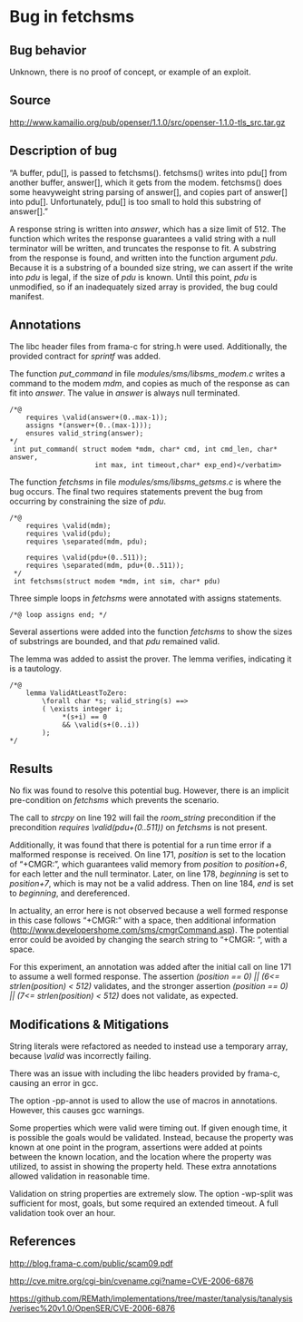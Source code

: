 # Bug in fetchsms


## Bug behavior

Unknown, there is no proof of concept, or example of an exploit.
## Source

http://www.kamailio.org/pub/openser/1.1.0/src/openser-1.1.0-tls_src.tar.gz
## Description of bug

&ldquo;A buffer, pdu[], is passed to fetchsms(). fetchsms() writes into pdu[] from another buffer, answer[], which it gets from the modem. fetchsms() does some heavyweight string parsing of answer[], and copies part of answer[] into pdu[]. Unfortunately, pdu[] is too small to hold this substring of answer[].&rdquo;

A response string is written into _answer_, which has a size limit of 512. The function which writes the response guarantees a valid string with a null terminator will be written, and truncates the response to fit. A substring from the response is found, and written into the function argument _pdu_. Because it is a substring of a bounded size string, we can assert if the write into _pdu_ is legal, if the size of _pdu_ is known. Until this point, _pdu_ is unmodified, so if an inadequately sized array is provided, the bug could manifest.
## Annotations

The libc header files from frama-c for string.h were used. Additionally, the provided contract for _sprintf_ was added.

The function _put_command_ in file _modules/sms/libsms_modem.c_ writes a command to the modem _mdm_, and copies as much of the response as can fit into _answer_. The value in _answer_ is always null terminated.

```
/*@
    requires \valid(answer+(0..max-1));
    assigns *(answer+(0..(max-1)));
    ensures valid_string(answer);
*/
 int put_command( struct modem *mdm, char* cmd, int cmd_len, char* answer,
                     int max, int timeout,char* exp_end)</verbatim>
```

The function _fetchsms_ in file<em> modules/sms/libsms_getsms.c</em> is where the bug occurs. The final two requires statements prevent the bug from occurring by constraining the size of _pdu_.
```
/*@
    requires \valid(mdm);
    requires \valid(pdu);
    requires \separated(mdm, pdu);

    requires \valid(pdu+(0..511));
    requires \separated(mdm, pdu+(0..511));
 */
 int fetchsms(struct modem *mdm, int sim, char* pdu)
 ```

Three simple loops in _fetchsms_ were annotated with assigns statements.
```
/*@ loop assigns end; */
```

Several assertions were added into the function _fetchsms_ to show the sizes of substrings are bounded, and that _pdu_ remained valid.

The lemma was added to assist the prover. The lemma verifies, indicating it is a tautology.
```
/*@
    lemma ValidAtLeastToZero:
        \forall char *s; valid_string(s) ==>
        ( \exists integer i;
             *(s+i) == 0
             && \valid(s+(0..i))
        );
*/
```
## Results

No fix was found to resolve this potential bug. However, there is an implicit pre-condition on _fetchsms_ which prevents the scenario.

The call to _strcpy_ on line 192 will fail the _room_string_ precondition if the precondition _requires \valid(pdu+(0..511))_ on _fetchsms_ is not present.

Additionally, it was found that there is potential for a run time error if a malformed response is received. On line 171, _position_ is set to the location of &ldquo;+CMGR:&rdquo;, which guarantees valid memory from _position_ to _position+6_, for each letter and the null terminator. Later, on line 178, _beginning_ is set to _position+7_, which is may not be a valid address. Then on line 184, _end_ is set to _beginning_, and dereferenced.

In actuality, an error here is not observed because a well formed response in this case follows &ldquo;+CMGR:&rdquo; with a space, then additional information (http://www.developershome.com/sms/cmgrCommand.asp). The potential error could be avoided by changing the search string to &ldquo;+CMGR: &ldquo;, with a space.

For this experiment, an annotation was added after the initial call on line 171 to assume a well formed response. The assertion _(position == 0) || (6&lt;= strlen(position) &lt; 512)_ validates, and the stronger assertion _(position == 0) || (7&lt;= strlen(position) &lt; 512)_ does not validate, as expected.

## Modifications & Mitigations

String literals were refactored as needed to instead use a temporary array, because <em>\valid </em>was incorrectly failing.

There was an issue with including the libc headers provided by frama-c, causing an error in gcc.

The option -pp-annot is used to allow the use of macros in annotations. However, this causes gcc warnings.

Some properties which were valid were timing out. If given enough time, it is possible the goals would be validated. Instead, because the property was known at one point in the program, assertions were added at points between the known location, and the location where the property was utilized, to assist in showing the property held. These extra annotations allowed validation in reasonable time.

Validation on string properties are extremely slow. The option -wp-split was sufficient for most, goals, but some required an extended timeout. A full validation took over an hour.

## References

http://blog.frama-c.com/public/scam09.pdf

http://cve.mitre.org/cgi-bin/cvename.cgi?name=CVE-2006-6876

https://github.com/REMath/implementations/tree/master/tanalysis/tanalysis/verisec%20v1.0/OpenSER/CVE-2006-6876
